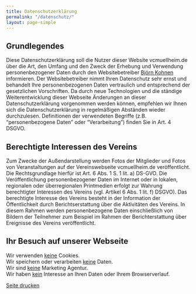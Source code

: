 ```yaml
---
title: Datenschutzerklärung
permalink: "/datenschutz/"
layout: page-simple
---
```


## **Grundlegendes**
Diese Datenschutzerklärung soll die Nutzer dieser Website vcmuellheim.de über die Art, den Umfang und den Zweck der Erhebung und Verwendung personenbezogener Daten durch den Websitebetreiber [Björn Kohnen](mailto:bjoern@vcmuellheim.de) informieren. Der Websitebetreiber nimmt Ihren Datenschutz sehr ernst und behandelt Ihre personenbezogenen Daten vertraulich und entsprechend der gesetzlichen
Vorschriften. Da durch neue Technologien und die ständige Weiterentwicklung dieser Webseite Änderungen an dieser Datenschutzerklärung vorgenommen werden können, empfehlen wir Ihnen sich die Datenschutzerklärung in regelmäßigen Abständen wieder durchzulesen. Definitionen der verwendeten Begriffe (z.B. “personenbezogene Daten” oder “Verarbeitung”) finden Sie in Art. 4 DSGVO.


## **Berechtigte Interessen des Vereins**
Zum Zwecke der Außendarstellung werden Fotos der Mitglieder und Fotos von Veranstaltungen auf der Vereinswebseite vcmuellheim.de veröffentlicht. Die Rechtsgrundlage hierfür ist Art. 6 Abs. 1 S. 1 lit. a) DS-GVO.
Die Veröffentlichung personenbezogener Daten im Internet oder in lokalen, regionalen oder überregionalen Printmedien erfolgt zur Wahrung berechtigter Interessen des Vereins (vgl. Artikel 6 Abs. 1 lit. f) DSGVO). Das berechtigte Interesse des Vereins besteht in der Information der Öffentlichkeit durch Berichtserstattung über die Aktivitäten des Vereins. In diesem Rahmen werden personenbezogene Daten einschließlich von Bildern der Teilnehmer zum Beispiel im Rahmen der Berichterstattung über Ereignisse des Vereins veröffentlicht.


## **Ihr Besuch auf unserer Webseite**
Wir verwenden <u>keine</u> Cookies.  
Wir speichern oder verarbeiten <u>keine</u> Daten.  
Wir sind <u>keine</u> Marketing Agentur.  
Wir haben <u>kein</u> Interesse an Ihren Daten oder Ihrem Browserverlauf.  

<div class="print-page"><a href="#" class="print-btn" onclick="window.print();return false;"><i class="fa fa-print" aria-hidden="true"></i> Seite drucken</a></div>
